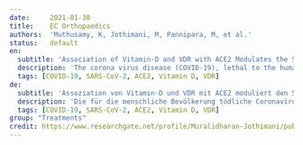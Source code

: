 ```yaml
---
date:     2021-01-30
title:    EC Orthopaedics
authors:  'Muthusamy, K, Jothimani, M, Pannipara, M, et al.'
status:   default
en:
  subtitle: 'Association of Vitamin-D and VDR with ACE2 Modulates the Severity in COVID-19'
  description: 'The corona virus disease (COVID-19), lethal to the human population is easily transmitted from one person to another. The major causative agents of novel corona virus (nCoV) are severe acute respiratory syndrome corona virus disease-2 (SARS-CoV-2) and the Middle East Respiratory Syndrome corona virus disease (MERS-CoV). Both novel strains are similar in their pathogenesis and at severity, the condition leads to death. In COVID-19, mortality is strongly associated with humans suffering from diabetes cardiovascular disease and hypertension. The COVID-19 with its spike protein mediates with the Angiotensin-converting enzyme-2 (ACE2) receptor to enter inside the body. The spike glycoprotein binds to ACE2 may be a potent target for developing new specific drugs, antibiotics, repurposed drugs and vaccines. The balancing between ACE2 and Renin-angiotensin system (RAS) aid to reduce the multi-organs injury occurred by COVID-19 and at another criterion, the misbalancing condition between ACE2 and RAS leads to multi-organ damage. The polymorphism in ACE2 is liable to provide the prognostic effects on COVID-19 regulations. Vitamin-D binds with Vitamin-D receptor (VDR) to regulate the gene expression and affects cell proliferation, differentiation; apoptosis and tumor-genesis. VDR as a supplemental factor reduces the severity of various diseases and acts as a multi-targeted gene for various diseases. Vitamin-D and VDR down-regulates the expression of ACE2 and decreases the risk of COVID-19 infection. Targeting Vitamin-D and VDR against COVID-19 may be a potential therapeutic approach for reducing the severity. VDR activation therapeutically targets and potential for Acute Respiratory Distress Syndrome (ARDS), Acute lungs injury (ALI) and Acute- lower respiratory infection (ALRI) diseases. This mini-review discusses the role of ACE2 in COVID-19, targeted with Vitamin-D and VDR to reduce the severity of viral pathogenesis. Targeting with Vitamin-D and VDR directly down-regulates the action of ACE2 receptor, thereby developing a drug, vaccine or antibiotics might be a potent option to decreases the risk of COVID-19 infection. By the shreds of evidence acquired, Vitamin-D and VDR may be the potential therapeutic option for targeting COVID-19.'
  tags: [COVID-19, SARS-CoV-2, ACE2, Vitamin D, VDR]
de: 
  subtitle: 'Assoziation von Vitamin-D und VDR mit ACE2 moduliert den Schweregrad bei COVID-19'
  description: 'Die für die menschliche Bevölkerung tödliche Coronavirus-Krankheit (COVID-19) wird leicht von Mensch zu Mensch übertragen. Die wichtigsten Erreger neuartiger Coronaviren (nCoV) sind die Coronavirus-Krankheit des schweren akuten Respirationssyndroms-2 (SARS-CoV-2) und die Coronavirus-Krankheit des Middle East Respiratory Syndroms (MERS-CoV). Beide neuen Stämme ähneln sich in ihrer Pathogenese, und bei schwerem Verlauf führt die Erkrankung zum Tod. Bei COVID-19 ist die Sterblichkeit stark mit Menschen verbunden, die an Diabetes, Herz-Kreislauf-Erkrankungen und Bluthochdruck leiden. Das COVID-19 mit seinem Spike-Protein vermittelt mit dem Angiotensin-converting enzyme-2 (ACE2)-Rezeptor, um in den Körper einzudringen. Das Spike-Glykoprotein, das an ACE2 bindet, könnte ein wirksames Ziel für die Entwicklung neuer spezifischer Medikamente, Antibiotika, wiederverwendeter Medikamente und Impfstoffe sein. Das Gleichgewicht zwischen ACE2 und dem Renin-Angiotensin-System (RAS) trägt dazu bei, die durch COVID-19 verursachten Schäden an mehreren Organen zu verringern, während ein falsches Gleichgewicht zwischen ACE2 und RAS zu Schäden an mehreren Organen führt. Der Polymorphismus in ACE2 könnte sich prognostisch auf die COVID-19-Regulation auswirken. Vitamin-D bindet an den Vitamin-D-Rezeptor (VDR), um die Genexpression zu regulieren, und beeinflusst die Zellproliferation, Differenzierung, Apoptose und Tumorgenese. VDR als ergänzender Faktor verringert den Schweregrad verschiedener Krankheiten und wirkt als Multi-Targeted-Gen für verschiedene Krankheiten. Vitamin-D und VDR regeln die Expression von ACE2 herunter und verringern das Risiko einer COVID-19-Infektion. Der gezielte Einsatz von Vitamin-D und VDR gegen COVID-19 könnte ein potenzieller therapeutischer Ansatz zur Verringerung des Schweregrads der Erkrankung sein. Die Aktivierung von VDR ist ein therapeutisches Ziel und ein potenzieller Ansatz für das akute Atemnotsyndrom (ARDS), akute Lungenverletzungen (ALI) und akute Infektionen der unteren Atemwege (ALRI). In dieser Mini-Review wird die Rolle von ACE2 bei COVID-19 erörtert, die mit Vitamin-D und VDR gezielt angegangen wird, um den Schweregrad der viralen Pathogenese zu verringern. Der Einsatz von Vitamin-D und VDR reguliert direkt die Wirkung des ACE2-Rezeptors, so dass die Entwicklung eines Medikaments, Impfstoffs oder Antibiotikums eine wirksame Option zur Verringerung des Risikos einer COVID-19-Infektion sein könnte. Nach den vorliegenden Erkenntnissen könnten Vitamin-D und VDR eine potenzielle therapeutische Option zur Bekämpfung von COVID-19 darstellen.'
  tags: [COVID-19, SARS-CoV-2, ACE2, Vitamin D, VDR]
group: "Treatments"
credit: https://www.researchgate.net/profile/Muralidharan-Jothimani/publication/357152553_Association_of_Vitamin-D_and_VDR_with_ACE2_Modulates_the_Severity_in_COVID-19/links/61bdc4c04b318a6970ecd9c3/Association-of-Vitamin-D-and-VDR-with-ACE2-Modulates-the-Severity-in-COVID-19.pdf
---
```

